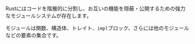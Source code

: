 <!-- Rust provides a powerful module system that can be used to hierarchically split
code in logical units (modules), and manage visibility (public/private) between
them.a -->
Rustにはコードを階層的に分割し、お互いの機能を隠蔽・公開するための強力なモジュールシステムが存在します。

<!-- A module is a collection of items: functions, structs, traits, `impl` blocks,
and even other modules.-->
モジュールは関数、構造体、トレイト、`impl`ブロック、さらには他のモジュールなどの要素の集合です。
